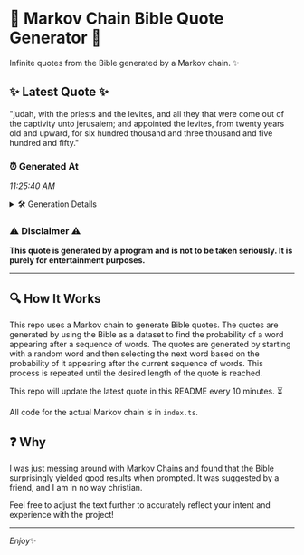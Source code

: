 # 📖 Markov Chain Bible Quote Generator 📖

Infinite quotes from the Bible generated by a Markov chain. ✨

## ✨ Latest Quote ✨
"judah, with the priests and the levites, and all they that were come out of the captivity unto jerusalem; and appointed the levites, from twenty years old and upward, for six hundred thousand and three thousand and five hundred and fifty."

### ⏰ Generated At
*11:25:40 AM*

<details>
    <summary>🛠️ Generation Details</summary>
    <p>
        <strong>🌱 Seed:</strong> judah,<br>
        <strong>🔄 Iterations:</strong> 40<br>
        <strong>📜 Context History:</strong><br>[ judah, ]: with<br>[ judah,, with ]: the<br>[ judah,, with, the ]: priests<br>[ judah,, with, the, priests ]: and<br>[ judah,, with, the, priests, and ]: the<br>[ judah,, with, the, priests, and, the ]: levites,<br>[ with, the, priests, and, the, levites, ]: and<br>[ the, priests, and, the, levites,, and ]: all<br>[ priests, and, the, levites,, and, all ]: they<br>[ and, the, levites,, and, all, they ]: that<br>[ the, levites,, and, all, they, that ]: were<br>[ levites,, and, all, they, that, were ]: come<br>[ and, all, they, that, were, come ]: out<br>[ all, they, that, were, come, out ]: of<br>[ they, that, were, come, out, of ]: the<br>[ that, were, come, out, of, the ]: captivity<br>[ were, come, out, of, the, captivity ]: unto<br>[ come, out, of, the, captivity, unto ]: jerusalem;<br>[ out, of, the, captivity, unto, jerusalem; ]: and<br>[ of, the, captivity, unto, jerusalem;, and ]: appointed<br>[ the, captivity, unto, jerusalem;, and, appointed ]: the<br>[ captivity, unto, jerusalem;, and, appointed, the ]: levites,<br>[ unto, jerusalem;, and, appointed, the, levites, ]: from<br>[ jerusalem;, and, appointed, the, levites,, from ]: twenty<br>[ and, appointed, the, levites,, from, twenty ]: years<br>[ appointed, the, levites,, from, twenty, years ]: old<br>[ the, levites,, from, twenty, years, old ]: and<br>[ levites,, from, twenty, years, old, and ]: upward,<br>[ from, twenty, years, old, and, upward, ]: for<br>[ twenty, years, old, and, upward,, for ]: six<br>[ years, old, and, upward,, for, six ]: hundred<br>[ old, and, upward,, for, six, hundred ]: thousand<br>[ and, upward,, for, six, hundred, thousand ]: and<br>[ upward,, for, six, hundred, thousand, and ]: three<br>[ for, six, hundred, thousand, and, three ]: thousand<br>[ six, hundred, thousand, and, three, thousand ]: and<br>[ hundred, thousand, and, three, thousand, and ]: five<br>[ thousand, and, three, thousand, and, five ]: hundred<br>[ and, three, thousand, and, five, hundred ]: and<br>[ three, thousand, and, five, hundred, and ]: fifty.<br>
    </p>
</details>

### ⚠️ Disclaimer ⚠️
**This quote is generated by a program and is not to be taken seriously. It is purely for entertainment purposes.**

---

## 🔍 How It Works

This repo uses a Markov chain to generate Bible quotes. The quotes are generated by using the Bible as a dataset to find the probability of a word appearing after a sequence of words. The quotes are generated by starting with a random word and then selecting the next word based on the probability of it appearing after the current sequence of words. This process is repeated until the desired length of the quote is reached.

This repo will update the latest quote in this README every 10 minutes. ⏳

All code for the actual Markov chain is in `index.ts`.

## ❓ Why

I was just messing around with Markov Chains and found that the Bible surprisingly yielded good results when prompted. 
It was suggested by a friend, and I am in no way christian.

Feel free to adjust the text further to accurately reflect your intent and experience with the project!

---

*Enjoy*✨
